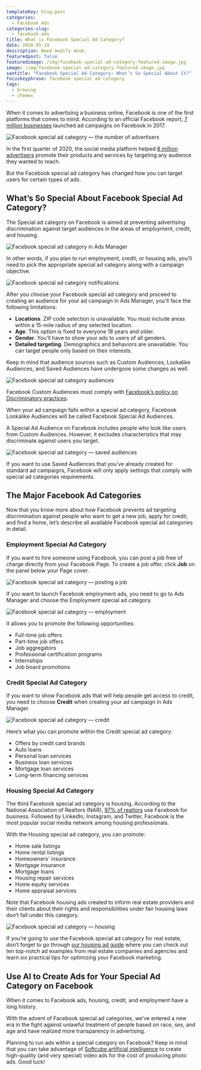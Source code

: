 ```yaml
---
templateKey: blog-post
categories:
  - Facebook Ads
categories-slug:
  - facebook-ads
title: What is Facebook Special Ad Category?
date: 2020-05-19
description: Need modify desk.
featuredpost: false
featuredimage: /img/facebook-special-ad-category-featured-image.jpg
image: /img/facebook-special-ad-category-featured-image.jpg
seotitle: "Facebook Special Ad Category: What’s So Special About It?"
focuskeyphrase: facebook special ad category
tags:
  - brewing
  - chemex
---
```

<!--StartFragment-->

When it comes to advertising a business online, Facebook is one of the first platforms that comes to mind. According to an official Facebook report, [7 million businesses](https://www.statista.com/statistics/778191/active-facebook-advertisers/) launched ad campaigns on Facebook in 2017.

![Facebook special ad category — the number of advertisers](/img/facebook-special-ad-category-active-advertisers.jpg)

In the first quarter of 2020, the social media platform helped [8 million advertisers](https://www.statista.com/statistics/778191/active-facebook-advertisers/) promote their products and services by targeting any audience they wanted to reach.

But the Facebook special ad category has changed how you can target users for certain types of ads.

## What’s So Special About Facebook Special Ad Category?

The Special ad category on Facebook is aimed at preventing advertising discrimination against target audiences in the areas of employment, credit, and housing.

![Facebook special ad category in Ads Manager](/img/facebook-special-ad-category-ads-manager-1024x235.jpg)

In other words, if you plan to run employment, credit, or housing ads, you’ll need to pick the appropriate special ad category along with a campaign objective.

![Facebook special ad category notifications](/img/facebook-special-ad-category-notifications.jpg)

After you choose your Facebook special ad category and proceed to creating an audience for your ad campaign in Ads Manager, you’ll face the following limitations:

- **Locations**. ZIP code selection is unavailable. You must include areas within a 15-mile radius of any selected location.
- **Age**. This option is fixed to everyone 18 years and older.
- **Gender**. You’ll have to show your ads to users of all genders.
- **Detailed targeting**. Demographics and behaviors are unavailable. You can target people only based on their interests.

Keep in mind that audience sources such as Custom Audiences, Lookalike Audiences, and Saved Audiences have undergone some changes as well.

![Facebook special ad category audiences](/img/facebook-special-ad-category-audiences.jpg)

Facebook Custom Audiences must comply with [Facebook’s policy on Discriminatory practices](https://www.facebook.com/policies/ads/prohibited_content/discriminatory_practices).

When your ad campaign falls within a special ad category, Facebook Lookalike Audiences will be called Facebook Special Ad Audiences. 

A Special Ad Audience on Facebook includes people who look like users from Custom Audiences. However, it excludes characteristics that may discriminate against users you target.

![Facebook special ad category — saved audiences](/img/facebook-special-ad-category-saved-audiences.jpg)

If you want to use Saved Audiences that you’ve already created for standard ad campaigns, Facebook will only apply settings that comply with special ad categories requirements.

## The Major Facebook Ad Categories

Now that you know more about how Facebook prevents ad targeting discrimination against people who want to get a new job, apply for credit, and find a home, let’s describe all available Facebook special ad categories in detail.

### Employment Special Ad Category

If you want to hire someone using Facebook, you can post a job free of charge directly from your Facebook Page. To create a job offer, click **Job** on the panel below your Page cover.

![Facebook special ad category — posting a job](/img/facebook-special-ad-category-posting-jobs-1024x512.jpg)

If you want to launch Facebook employment ads, you need to go to Ads Manager and choose the Employment special ad category.

![Facebook special ad category — employment](/img/facebook-special-ad-category-employment-1024x232.jpg)

It allows you to promote the following opportunities:

- Full-time job offers
- Part-time job offers
- Job aggregators
- Professional certification programs
- Internships
- Job board promotions

### Credit Special Ad Category

If you want to show Facebook ads that will help people get access to credit, you need to choose **Credit** when creating your ad campaign in Ads Manager. 

![Facebook special ad category — credit](/img/facebook-special-ad-category-credit-1024x232.jpg)

Here’s what you can promote within the Credit special ad category:

- Offers by credit card brands
- Auto loans
- Personal loan services
- Business loan services
- Mortgage loan services
- Long-term financing services

### Housing Special Ad Category 

The third Facebook special ad category is housing. According to the National Association of Realtors (NAR), [97% of realtors](https://www.nar.realtor/research-and-statistics/research-reports/real-estate-in-a-digital-age) use Facebook for business. Followed by LinkedIn, Instagram, and Twitter, Facebook is the most popular social media network among housing professionals.

With the Housing special ad category, you can promote:

- Home sale listings
- Home rental listings
- Homeowners’ insurance
- Mortgage insurance
- Mortgage loans
- Housing repair services
- Home equity services
- Home appraisal services

Note that Facebook housing ads created to inform real estate providers and their clients about their rights and responsibilities under fair housing laws don’t fall under this category.

![Facebook special ad category — housing](/img/facebook-special-ad-category-housing-1024x232.jpg)

If you’re going to use the Facebook special ad category for real estate, don’t forget to go through [our housing ad guide](https://softcube.com/successful-facebook-ads-for-real-estate/) where you can check out ten top-notch ad examples from real estate companies and agencies and learn six practical tips for optimizing your Facebook marketing.

## Use AI to Create Ads for Your Special Ad Category on Facebook

When it comes to Facebook ads, housing, credit, and employment have a long history.

With the advent of Facebook special ad categories, we’ve entered a new era in the fight against unlawful treatment of people based on race, sex, and age and have realized more transparency in advertising.

Planning to run ads within a special category on Facebook? Keep in mind that you can take advantage of [Softcube artificial intelligence](https://softcube.com/) to create high-quality (and very special) video ads for the cost of producing photo ads. Good luck!
